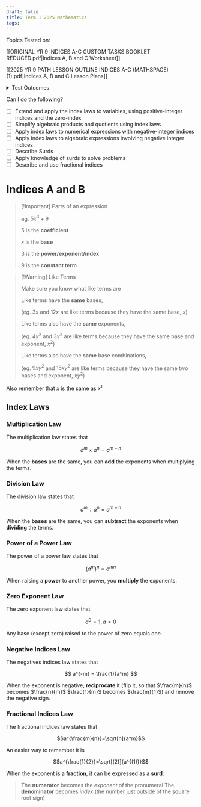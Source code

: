 ```yaml
---
draft: false
title: Term 1 2025 Mathematics
tags:
---
```


Topics Tested on:

[[ORIGINAL YR 9 INDICES A-C CUSTOM TASKS  BOOKLET REDUCED.pdf|Indices A, B and C Worksheet]]

[[2025 YR 9 PATH LESSON OUTLINE INDICES A-C (MATHSPACE) (1).pdf|Indices A, B and C Lesson Plans]]

<details>
<summary>Test Outcomes</summary>
▪ develops understanding and fluency in mathematics through exploring and connecting mathematical concepts, choosing and applying mathematical techniques to solve problems, and communicating their thinking and reasoning coherently and clearly *MAO-WM-01*

▪ simplifies algebraic expressions involving positive-integer and zero indices, and establishes the meaning of negative indices for numerical bases *MA5-IND-C-01*

▪ develops understanding and fluency in mathematics through exploring and connecting mathematical concepts, choosing and applying mathematical techniques to solve problems, and communicating their thinking and reasoning coherently and clearly *MAO-WM-01*

▪ simplifies algebraic expressions involving positive-integer and zero indices, and establishes the meaning of negative indices for numerical bases MA5-IND-C-01

</details>

Can I do the following?

- [ ] Extend and apply the index laws to variables, using positive-integer indices and the zero-index
- [ ] Simplify algebraic products and quotients using index laws
- [ ] Apply index laws to numerical expressions with negative-integer indices
- [ ] Apply index laws to algebraic expressions involving negative integer indices
- [ ] Describe Surds
- [ ] Apply knowledge of surds to solve problems
- [ ] Describe and use fractional indices

# Indices A and B

>[!Important] Parts of an expression
>
>eg. $5x^3+9$
>
>$5$ is the **coefficient**
>
>$x$ is the **base**
>
>$3$ is the **power/exponent/index**
>
>$9$ is the **constant term**
>

>[!Warning] Like Terms
>
> Make sure you know what like terms are
>
> Like terms have the **same** bases,
>
> (eg. $3x$ and $12x$ are like terms because they have the same base, $x$)
>
> Like terms also have the **same** exponents,
>
> (eg. $4y^2$ and $3y^2$ are like terms because they have the same base and
> exponent, $x^2$)
>
> Like terms also have the **same** base combinations,
>
> (eg. $9xy^2$ and $15xy^2$ are like terms because they have the same two bases and exponent, $xy^2$)

Also remember that $x$ is the same as $x^1$

## Index Laws

### Multiplication Law

The multiplication law states that

$$ a^m\times a^n = a^{m+n} $$

When the **bases** are the same, you can **add** the exponents when multiplying the terms.

### Division Law

The division law states that

$$ a^m \div a^n = a^{m-n} $$

When the **bases** are the same, you can **subtract** the exponents when **dividing** the terms.

### Power of a Power Law

The power of a power law states that

$$ (a^m)^n = a^{mn} $$

When raising a **power** to another power, you **multiply** the exponents.

### Zero Exponent Law

The zero exponent law states that

$$ a^0=1, a\neq 0$$

Any base (except zero) raised to the power of zero equals one.

### Negative Indices Law

The negatives indices law states that

$$ a^{-m} = \frac{1}{a^m} $$

When the exponent is negative, **reciprocate** it (flip it, so that $\frac{m}{n}$ becomes $\frac{n}{m}$ $\frac{1}{m}$ becomes $\frac{m}{1}$)  and remove the negative sign.

### Fractional Indices Law

The fractional indices law states that

$$a^{\frac{m}{n}}=\sqrt[n]{a^m}$$

An easier way to remember it is

$$a^{\frac{1}{2}}=\sqrt[(2)]{a^{(1)}}$$

When the exponent is a **fraction**, it can be expressed as a **surd**:

> The **numerator** becomes the *exponent* of the pronumeral
> The **denominator** becomes *index* (the number just outside of the square root sign)
